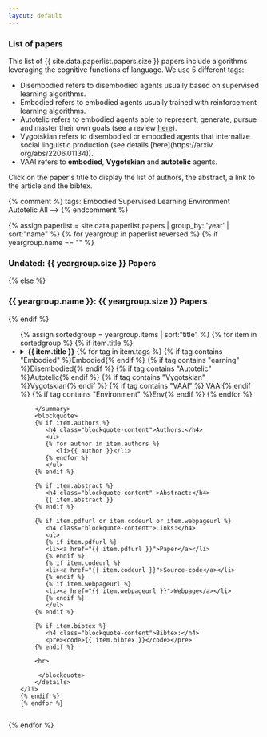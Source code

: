 ```yaml
---
layout: default
---
```



<h3 class="page-title"> List of papers</h3>

This list of {{ site.data.paperlist.papers.size }} papers include algorithms leveraging the cognitive functions of language. 
We use 5 different tags:
* <span class="badge supervised">Disembodied</span> refers to disembodied agents usually based on supervised learning algorithms.
* <span class="badge embodied">Embodied</span> refers to embodied agents usually trained with reinforcement learning algorithms.
* <span class="badge autotelic">Autotelic</span> refers to embodied agents able to represent, generate, pursue and master their own goals (see a review [here](https://arxiv.org/abs/2012.09830)). 
* <span class="badge vygotskian">Vygotskian</span> refers to disembodied or embodied agents that internalize social linguistic production (see details [here](https://arxiv.
  org/abs/2206.01134)).
* <span class="badge vaai">VAAI</span> refers to **embodied**, **Vygotskian** and **autotelic** agents.

Click on the paper's title to display the list of authors, the abstract, a link to the article and the bibtex. 

{% comment %} tags:
<span class="badge embodied">Embodied</span>
<span class="badge supervised">Supervised Learning</span>
<span class="badge env">Environment</span>
<span class="badge autotelic">Autotelic</span>
<span class="badge all">All</span> ––>
{% endcomment %}

{% assign paperlist = site.data.paperlist.papers | group_by: 'year' | sort:"name"  %}
{% for yeargroup in paperlist reversed %}
{% if yeargroup.name == "" %}
   <h3 class="page-title">Undated: {{ yeargroup.size }} Papers</h3>
{% else %}
   <h3 class="page-title" >{{ yeargroup.name }}: {{ yeargroup.size }} Papers</h3>
{% endif %}
<ul>
	{% assign sortedgroup = yeargroup.items | sort:"title"  %}
	{% for item in sortedgroup %}
	{% if item.title %}
	<li>
		<details><summary><b class="paper-title">{{ item.title }}</b>
		{% for tag in item.tags %}
			{% if tag contains "Embodied" %}<span class="badge embodied">Embodied</span>{% endif %}
			{% if tag contains "earning" %}<span class="badge supervised">Disembodied</span>{% endif %}
			{% if tag contains "Autotelic" %}<span class="badge autotelic">Autotelic</span>{% endif %}
			{% if tag contains "Vygotskian" %}<span class="badge vygotskian">Vygotskian</span>{% endif %}
			{% if tag contains "VAAI" %} <span class="badge vaai">VAAI</span>{% endif %}
			{% if tag contains "Environment" %}<span class="badge env">Env</span>{% endif %}
		{% endfor %}
		
		</summary>
		<blockquote>
		{% if item.authors %}
		   <h4 class="blockquote-content">Authors:</h4>
		   <ul>
		   {% for author in item.authors %}
		      <li>{{ author }}</li>
		   {% endfor %}
		   </ul>
		{% endif %}

		{% if item.abstract %}
		   <h4 class="blockquote-content" >Abstract:</h4>
		   {{ item.abstract }}
		{% endif %}

		{% if item.pdfurl or item.codeurl or item.webpageurl %}
		   <h4 class="blockquote-content">Links:</h4>
		   <ul>
		   {% if item.pdfurl %}
		   <li><a href="{{ item.pdfurl }}">Paper</a></li>
		   {% endif %}
		   {% if item.codeurl %}
		   <li><a href="{{ item.codeurl }}">Source-code</a></li>
		   {% endif %}
		   {% if item.webpageurl %}
		   <li><a href="{{ item.webpageurl }}">Webpage</a></li>
		   {% endif %}
		   </ul>
		{% endif %}

		{% if item.bibtex %}	 
		   <h4 class="blockquote-content">Bibtex:</h4>
		   <pre><code>{{ item.bibtex }}</code></pre>
		{% endif %}

		<hr>
		
		 </blockquote>
		</details>
	</li>
	{% endif %}
	{% endfor %}
</ul>
{% endfor %}

